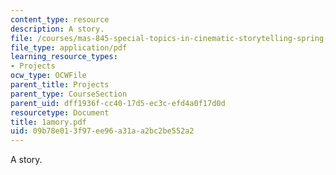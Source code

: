 ```yaml
---
content_type: resource
description: A story.
file: /courses/mas-845-special-topics-in-cinematic-storytelling-spring-2004/09b78e013f97ee96a31aa2bc2be552a2_1amory.pdf
file_type: application/pdf
learning_resource_types:
- Projects
ocw_type: OCWFile
parent_title: Projects
parent_type: CourseSection
parent_uid: dff1936f-cc40-17d5-ec3c-efd4a0f17d0d
resourcetype: Document
title: 1amory.pdf
uid: 09b78e01-3f97-ee96-a31a-a2bc2be552a2
---
```

A story.

